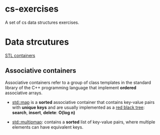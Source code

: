 # cs-exercises
A set of cs data structures exercises.

# Data strcutures
[STL containers](http://www.cplusplus.com/reference/stl/)


## Associative containers
Associative containers refer to a group of class templates in the standard library of the C++ programming language that implement **ordered** associative arrays.

* [std::map](http://en.cppreference.com/w/cpp/container/map)  is a **sorted** associative container that contains key-value pairs with **unique keys** and are usually implemented as a [red black tree](https://en.wikipedia.org/wiki/Red%E2%80%93black_tree): **search**, **insert**, **delete**: **O(log n)**

* [std::multipmap](http://en.cppreference.com/w/cpp/container/multimap): contains a **sorted** list of key-value pairs, 
where multiple elements can have equivalent keys.

